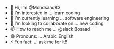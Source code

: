 - 👋 Hi, I’m @Mohdsaad83
- 👀 I’m interested in ... learn coding 
- 🌱 I’m currently learning ... software engineering 
- 💞️ I’m looking to collaborate on ... new coding 
- 📫 How to reach me ... @slack Bosaad 
- 😄 Pronouns: ... Arabic English 
- ⚡ Fun fact: ... ask me for it!!

<!---
Mohdsaad83/Mohdsaad83 is a ✨ special ✨ repository because its `README.md` (this file) appears on your GitHub profile.
You can click the Preview link to take a look at your changes.
--->

